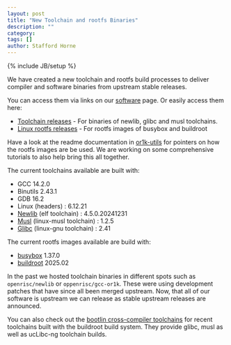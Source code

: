 ```yaml
---
layout: post
title: "New Toolchain and rootfs Binaries"
description: ""
category: 
tags: []
author: Stafford Horne
---
```

{% include JB/setup %}

We have created a new toolchain and rootfs build processes to deliver
compiler and software binaries from upstream stable releases.

You can access them via links on our [software](http://openrisc.io/software) page.
Or easily access them here:

 * [Toolchain releases](https://github.com/stffrdhrn/or1k-toolchain-build/releases) - For binaries of newlib, glibc and musl toolchains.
 * [Linux rootfs releases](https://github.com/stffrdhrn/or1k-rootfs-build/releases) - For rootfs images of busybox and buildroot

Have a look at the readme documentation in [or1k-utils](https://github.com/stffrdhrn/or1k-utils/tree/master) for pointers on
how the rootfs images are be used.  We are working on some comprehensive tutorials to also help bring this all together.

The current toolchains available are built with:

 * GCC 14.2.0
 * Binutils 2.43.1
 * GDB 16.2
 * Linux (headers) : 6.12.21
 * [Newlib](https://sourceware.org/newlib/) (elf toolchain) : 4.5.0.20241231
 * [Musl](https://www.musl-libc.org) (linux-musl toolchain) : 1.2.5
 * [Glibc](https://www.gnu.org/software/libc/) (linux-gnu toolchain) : 2.41

The current rootfs images available are build with:

 * [busybox](https://busybox.net) 1.37.0
 * [buildroot](https://buildroot.org) 2025.02

In the past we hosted toolchain binaries in different spots such as `openrisc/newlib`
or `oppenrisc/gcc-or1k`.  These were using development patches that have since all been
merged upstream.  Now, that all of our software is upstream we can release as stable
upstream releases are announced.

You can also check out the [bootlin cross-compiler toolchains](https://toolchains.bootlin.com)
for recent toolchains built with the buildroot build system.  They provide
glibc, musl as well as ucLibc-ng toolchain builds.
